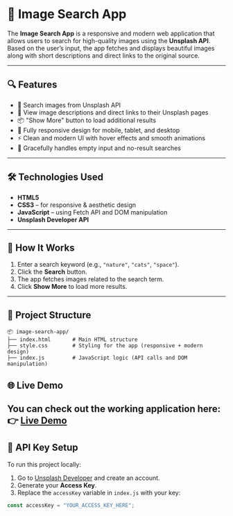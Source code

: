 # 🌄 Image Search App

The **Image Search App** is a responsive and modern web application that allows users to search for high-quality images using the **Unsplash API**. Based on the user’s input, the app fetches and displays beautiful images along with short descriptions and direct links to the original source.

---

## 🔍 Features

- 🔎 Search images from Unsplash API  
- 📄 View image descriptions and direct links to their Unsplash pages  
- 📦 "Show More" button to load additional results  
- 📱 Fully responsive design for mobile, tablet, and desktop  
- ⚡ Clean and modern UI with hover effects and smooth animations  
- 🚫 Gracefully handles empty input and no-result searches  

---

## 🛠️ Technologies Used

- **HTML5**  
- **CSS3** – for responsive & aesthetic design  
- **JavaScript** – using Fetch API and DOM manipulation  
- **Unsplash Developer API**  

---

## 📸 How It Works

1. Enter a search keyword (e.g., `"nature"`, `"cats"`, `"space"`).
2. Click the **Search** button.
3. The app fetches images related to the search term.
4. Click **Show More** to load more results.

---

## 📁 Project Structure
```
📦 image-search-app/
├── index.html       # Main HTML structure
├── style.css        # Styling for the app (responsive + modern design)
├── index.js         # JavaScript logic (API calls and DOM manipulation)
```

## 🌐 Live Demo

You can check out the working application here:  
👉 [Live Demo](https://pari-image-search.netlify.app/)
---

## 🔑 API Key Setup

To run this project locally:

1. Go to [Unsplash Developer](https://unsplash.com/developers) and create an account.
2. Generate your **Access Key**.
3. Replace the `accessKey` variable in `index.js` with your key:

```javascript
const accessKey = "YOUR_ACCESS_KEY_HERE";
